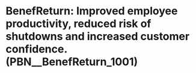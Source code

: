 # BenefReturn: __Improved employee productivity, reduced risk of shutdowns and increased customer confidence.__ (PBN__BenefReturn_1001)

